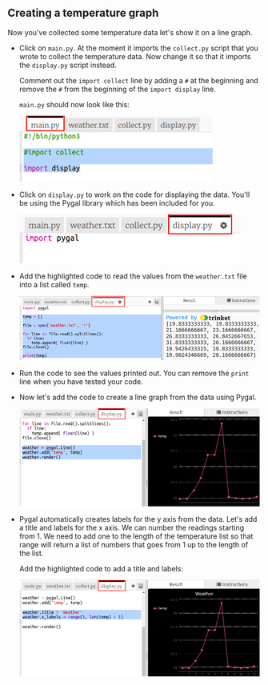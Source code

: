 ## Creating a temperature graph

Now you've collected some temperature data let's show it on a line graph.

+ Click on `main.py`. At the moment it imports the `collect.py` script that you wrote to collect the temperature data. Now change it so that it imports the `display.py` script instead.
    
    Comment out the `import collect` line by adding a `#` at the beginning and remove the `#` from the beginning of the `import display` line.
    
    `main.py` should now look like this:
    
    ![ảnh chụp màn hình](images/weather-main.png)

+ Click on `display.py` to work on the code for displaying the data. You'll be using the Pygal library which has been included for you.
    
    ![ảnh chụp màn hình](images/weather-display.png)

+ Add the highlighted code to read the values from the `weather.txt` file into a list called `temp`.
    
    ![ảnh chụp màn hình](images/weather-read.png)

+ Run the code to see the values printed out. You can remove the `print` line when you have tested your code.

+ Now let's add the code to create a line graph from the data using Pygal.
    
    ![ảnh chụp màn hình](images/weather-graph.png)

+ Pygal automatically creates labels for the y axis from the data. Let's add a title and labels for the x axis. We can number the readings starting from 1. We need to add one to the length of the temperature list so that range will return a list of numbers that goes from 1 up to the length of the list.
    
    Add the highlighted code to add a title and labels:
    
    ![ảnh chụp màn hình](images/weather-labels.png)